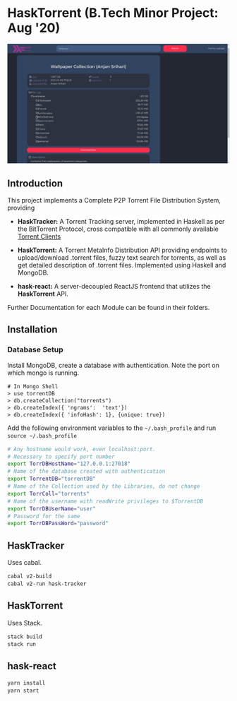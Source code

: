 # HaskTorrent (B.Tech Minor Project: Aug '20)

[![Click for Video](./torrent_react.png)](https://youtu.be/TPgXMHi15TI)

## Introduction

This project implements a Complete P2P Torrent File Distribution System, providing 

- **HaskTracker:** A Torrent Tracking server, implemented in Haskell as per the BitTorrent Protocol, cross compatible with all commonly available [Torrent Clients](https://fossbytes.com/best-torrent-client-windows-free-torrent-downloaders/) 

- **HaskTorrent:** A Torrent MetaInfo Distribution API providing endpoints to upload/download .torrent files, fuzzy text search for torrents, as well as get detailed description of .torrent files. Implemented using Haskell and MongoDB.

- **hask-react:** A server-decoupled ReactJS frontend that utilizes the **HaskTorrent** API. 

Further Documentation for each Module can be found in their folders.

## Installation

### Database Setup

Install MongoDB, create a database with authentication.
Note the port on which mongo is running.

```
# In Mongo Shell 
> use torrentDB
> db.createCollection("torrents")
> db.createIndex({ 'ngrams':  'text'})
> db.createIndex({ 'infoHash': 1}, {unique: true})
```

Add the following environment variables to the ```~/.bash_profile```
and run ```source ~/.bash_profile```

```bash
# Any hostname would work, even localhost:port. 
# Necessary to specify port number
export TorrDBHostName="127.0.0.1:27018"  
# Name of the database created with authentication 
export TorrentDB="torrentDB"
# Name of the Collection used by the Libraries, do not change 
export TorrColl="torrents"
# Name of the username with readWrite privileges to $TorrentDB
export TorrDBUserName="user"
# Password for the same
export TorrDBPassWord="password"
```

## HaskTracker

Uses cabal.

```bash
cabal v2-build
cabal v2-run hask-tracker
```

## HaskTorrent

Uses Stack.

```bash
stack build
stack run
```

## hask-react

```bash
yarn install
yarn start
```
